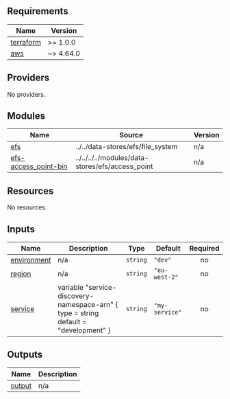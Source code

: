<!-- BEGIN_TF_DOCS -->
## Requirements

| Name | Version |
|------|---------|
| <a name="requirement_terraform"></a> [terraform](#requirement\_terraform) | >= 1.0.0 |
| <a name="requirement_aws"></a> [aws](#requirement\_aws) | ~> 4.64.0 |

## Providers

No providers.

## Modules

| Name | Source | Version |
|------|--------|---------|
| <a name="module_efs"></a> [efs](#module\_efs) | ../../data-stores/efs/file_system | n/a |
| <a name="module_efs-access_point-bin"></a> [efs-access\_point-bin](#module\_efs-access\_point-bin) | ../../../../modules/data-stores/efs/access_point | n/a |

## Resources

No resources.

## Inputs

| Name | Description | Type | Default | Required |
|------|-------------|------|---------|:--------:|
| <a name="input_environment"></a> [environment](#input\_environment) | n/a | `string` | `"dev"` | no |
| <a name="input_region"></a> [region](#input\_region) | n/a | `string` | `"eu-west-2"` | no |
| <a name="input_service"></a> [service](#input\_service) | variable "service-discovery-namespace-arn" { type    = string default = "development" } | `string` | `"my-service"` | no |

## Outputs

| Name | Description |
|------|-------------|
| <a name="output_output"></a> [output](#output\_output) | n/a |
<!-- END_TF_DOCS -->